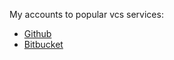My accounts to popular vcs services:

* [Github][gh]
* [Bitbucket][bb]


[gh]: <https://github.com/mbabenko21> "Fork Me in Github"
[bb]: <https://bitbucket.org/mbabenko21> "Fork Me in Bitbucket"
[ld]: <https://github.com/mbabenko21/likedimion> "Likedimion"